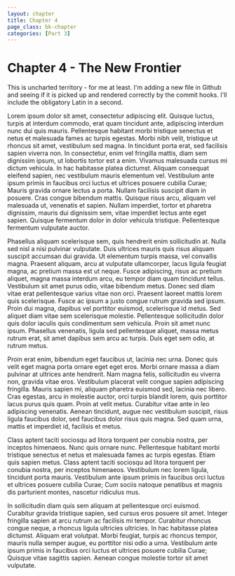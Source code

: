```yaml
---
layout: chapter
title: Chapter 4
page_class: bk-chapter
categories: [Part 3]
---
```


Chapter 4 - The New Frontier
============================

This is uncharted territory - for me at least. I'm adding a new file in Github and seeing if it is picked up and rendered correctly by the commit hooks. I'll include the obligatory Latin in a second. 

Lorem ipsum dolor sit amet, consectetur adipiscing elit. Quisque luctus, turpis at interdum commodo, erat quam tincidunt ante, adipiscing interdum nunc dui quis mauris. Pellentesque habitant morbi tristique senectus et netus et malesuada fames ac turpis egestas. Morbi nibh velit, tristique ut rhoncus sit amet, vestibulum sed magna. In tincidunt porta erat, sed facilisis sapien viverra non. In consectetur, enim vel fringilla mattis, diam sem dignissim ipsum, ut lobortis tortor est a enim. Vivamus malesuada cursus mi dictum vehicula. In hac habitasse platea dictumst. Aliquam consequat eleifend sapien, nec vestibulum mauris elementum vel. Vestibulum ante ipsum primis in faucibus orci luctus et ultrices posuere cubilia Curae; Mauris gravida ornare lectus a porta. Nullam facilisis suscipit diam in posuere. Cras congue bibendum mattis. Quisque risus arcu, aliquam vel malesuada ut, venenatis et sapien. Nullam imperdiet, tortor et pharetra dignissim, mauris dui dignissim sem, vitae imperdiet lectus ante eget sapien. Quisque fermentum dolor in dolor vehicula tristique. Pellentesque fermentum vulputate auctor.

Phasellus aliquam scelerisque sem, quis hendrerit enim sollicitudin at. Nulla sed nisl a nisi pulvinar vulputate. Duis ultrices mauris quis risus aliquam suscipit accumsan dui gravida. Ut elementum turpis massa, vel convallis magna. Praesent aliquam, arcu at vulputate ullamcorper, lacus ligula feugiat magna, ac pretium massa est ut neque. Fusce adipiscing, risus ac pretium aliquet, magna massa interdum arcu, eu tempor diam quam tincidunt tellus. Vestibulum sit amet purus odio, vitae bibendum metus. Donec sed diam vitae erat pellentesque varius vitae non orci. Praesent laoreet mattis lorem quis scelerisque. Fusce ac ipsum a justo congue rutrum gravida sed ipsum. Proin dui magna, dapibus vel porttitor euismod, scelerisque id metus. Sed aliquet diam vitae sem scelerisque molestie. Pellentesque sollicitudin dolor quis dolor iaculis quis condimentum sem vehicula. Proin sit amet nunc ipsum. Phasellus venenatis, ligula sed pellentesque aliquet, massa metus rutrum erat, sit amet dapibus sem arcu ac turpis. Duis eget sem odio, at rutrum metus.

Proin erat enim, bibendum eget faucibus ut, lacinia nec urna. Donec quis velit eget magna porta ornare eget eget eros. Morbi ornare massa a diam pulvinar at ultrices ante hendrerit. Nam magna felis, sollicitudin eu viverra non, gravida vitae eros. Vestibulum placerat velit congue sapien adipiscing fringilla. Mauris sapien mi, aliquam pharetra euismod sed, lacinia nec libero. Cras egestas, arcu in molestie auctor, orci turpis blandit lorem, quis porttitor lacus purus quis quam. Proin at velit metus. Curabitur vitae ante in leo adipiscing venenatis. Aenean tincidunt, augue nec vestibulum suscipit, risus ligula faucibus dolor, sed faucibus dolor risus quis magna. Sed quam urna, mattis et imperdiet id, facilisis et metus.

Class aptent taciti sociosqu ad litora torquent per conubia nostra, per inceptos himenaeos. Nunc quis ornare nunc. Pellentesque habitant morbi tristique senectus et netus et malesuada fames ac turpis egestas. Etiam quis sapien metus. Class aptent taciti sociosqu ad litora torquent per conubia nostra, per inceptos himenaeos. Vestibulum nec lorem ligula, tincidunt porta mauris. Vestibulum ante ipsum primis in faucibus orci luctus et ultrices posuere cubilia Curae; Cum sociis natoque penatibus et magnis dis parturient montes, nascetur ridiculus mus.

In sollicitudin diam quis sem aliquam at pellentesque orci euismod. Curabitur gravida tristique sapien, sed cursus eros posuere sit amet. Integer fringilla sapien at arcu rutrum ac facilisis mi tempor. Curabitur rhoncus congue neque, a rhoncus ligula ultricies ultricies. In hac habitasse platea dictumst. Aliquam erat volutpat. Morbi feugiat, turpis ac rhoncus tempor, mauris nulla semper augue, eu porttitor nisi odio a urna. Vestibulum ante ipsum primis in faucibus orci luctus et ultrices posuere cubilia Curae; Quisque vitae sagittis sapien. Aenean congue molestie tortor sit amet vulputate.
